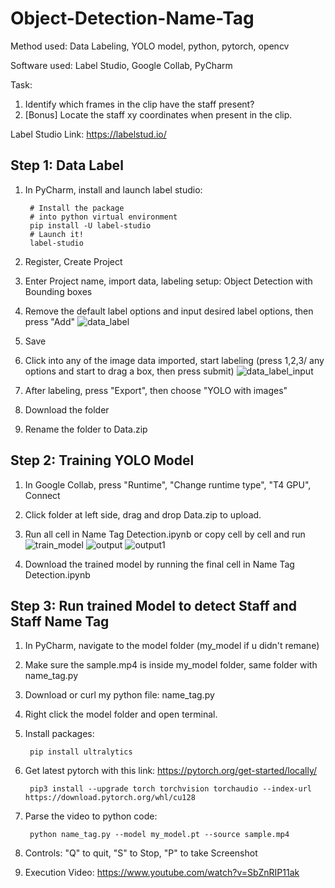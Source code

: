 # Object-Detection-Name-Tag
Method used: Data Labeling, YOLO model, python, pytorch, opencv 

Software used: Label Studio, Google Collab, PyCharm

Task: 
1. Identify which frames in the clip have the staff present? 
2. [Bonus] Locate the staff xy coordinates when present in the clip. 

Label Studio Link:
https://labelstud.io/

## Step 1: Data Label
1. In PyCharm, install and launch label studio:

        # Install the package
        # into python virtual environment
        pip install -U label-studio
        # Launch it!
        label-studio
2. Register, Create Project
3. Enter Project name, import data, labeling setup: Object Detection with Bounding boxes
4. Remove the default label options and input desired label options, then press "Add"
![data_label](https://github.com/user-attachments/assets/95ac6f19-ec00-4359-85de-4798310e21c4)

5. Save
6. Click into any of the image data imported, start labeling (press 1,2,3/ any options and start to drag a box, then press submit)
![data_label_input](https://github.com/user-attachments/assets/2be17b69-5d38-4553-a9de-ea77620b9210)

7. After labeling, press "Export", then choose "YOLO with images"
8. Download the folder
9. Rename the folder to Data.zip

## Step 2: Training YOLO Model
1. In Google Collab, press "Runtime", "Change runtime type", "T4 GPU", Connect
2. Click folder at left side, drag and drop Data.zip to upload.
3. Run all cell in Name Tag Detection.ipynb or copy cell by cell and run
![train_model](https://github.com/user-attachments/assets/ec6f8496-2305-4c16-bdb6-6a25911a3ca0)
![output](https://github.com/user-attachments/assets/97cd6e15-014e-43a2-ad14-4736c0fb2653)
![output1](https://github.com/user-attachments/assets/ae3c097a-c775-45c9-aefe-68b6856c74ad)

4. Download the trained model by running the final cell in Name Tag Detection.ipynb

## Step 3: Run trained Model to detect Staff and Staff Name Tag
1. In PyCharm, navigate to the model folder (my_model if u didn't remane)
2. Make sure the sample.mp4 is inside my_model folder, same folder with name_tag.py
3. Download or curl my python file: name_tag.py
4. Right click the model folder and open terminal. 
5. Install packages: 

        pip install ultralytics
6. Get latest pytorch with this link: https://pytorch.org/get-started/locally/

        pip3 install --upgrade torch torchvision torchaudio --index-url https://download.pytorch.org/whl/cu128
7. Parse the video to python code:

        python name_tag.py --model my_model.pt --source sample.mp4
8. Controls: "Q" to quit, "S" to Stop, "P" to take Screenshot
9. Execution Video: https://www.youtube.com/watch?v=SbZnRIP11ak



